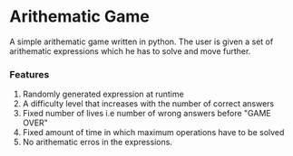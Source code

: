 # Arithematic Game 

A simple arithematic game written in python. The user is given a set of arithematic expressions which he has to solve and move further. 

### Features

1. Randomly generated expression at runtime
2. A difficulty level that increases with the number of correct answers
3. Fixed number of lives i.e number of wrong answers before "GAME OVER" 
4. Fixed amount of time in which maximum operations have to be solved 
5. No arithematic erros in the expressions. 




